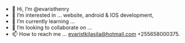 - 👋 Hi, I’m @evaristhenry
- 👀 I’m interested in ... website, android & IOS development, 
- 🌱 I’m currently learning ...
- 💞️ I’m looking to collaborate on ...
- 📫 How to reach me ... evaristkilasila@hotmail.com +255658000375.

<!---
evaristhenry/evaristhenry is a ✨ special ✨ repository because its `README.md` (this file) appears on your GitHub profile.
You can click the Preview link to take a look at your changes.
--->

